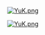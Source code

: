 <div align="center">
    <p><a href="https://font.yukonga.top/"><img alt="YuK.png" src="https://cdn.jsdelivr.net/gh/YuKongA/Font_Weight_Test@main/Screenshot/Screenshot_1.jpg"></a></p>
    <p><a href="https://font.yukonga.top/index2.html"><img alt="YuK.png" src="https://cdn.jsdelivr.net/gh/YuKongA/Font_Weight_Test@main/Screenshot/Screenshot_2.jpg"></a></p>
</div>
